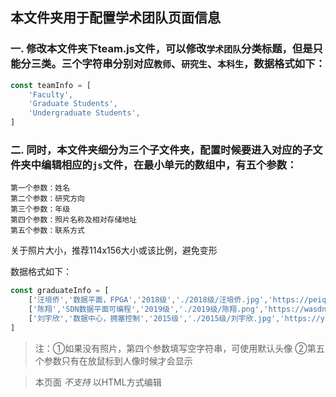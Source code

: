 ## 本文件夹用于配置学术团队页面信息

### 一. 修改本文件夹下team.js文件，可以修改`学术团队`分类标题，但是只能分三类。三个字符串分别对应`教师`、`研究生`、`本科生`，数据格式如下：

```js
const teamInfo = [
    'Faculty',
    'Graduate Students',
    'Undergraduate Students',
]
```


### 二. 同时，本文件夹细分为三个子文件夹，配置时候要进入对应的子文件夹中编辑相应的`js`文件，在最小单元的数组中，有五个参数：

```
第一个参数：姓名
第二个参数：研究方向
第三个参数：年级
第四个参数：照片名称及相对存储地址
第五个参数：联系方式
```

关于照片大小，推荐114x156大小或该比例，避免变形

数据格式如下：


```js
const graduateInfo = [
    ['汪培侨','数据平面，FPGA','2018级','./2018级/汪培侨.jpg','https://peiqiaowang.github.io/personal'],
    ['陈翔','SDN数据平面可编程','2019级','./2019级/陈翔.png','https://wasdns.github.io/Hall-of-Fame/'],
    ['刘宇欣','数据中心，拥塞控制','2015级','./2015级/刘宇欣.jpg','https://yuxinliu.github.io'],
]
```

> 注：①如果没有照片，第四个参数填写空字符串，可使用默认头像 ②第五个参数只有在放鼠标到人像时候才会显示

> 本页面 *不支持* 以HTML方式编辑